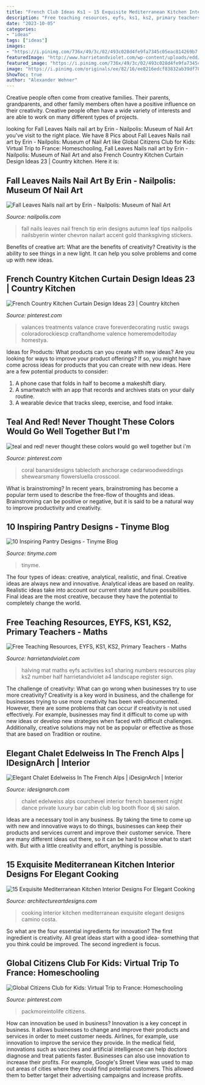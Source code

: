 ```yaml
---
title: "French Club Ideas Ks1 ~ 15 Exquisite Mediterranean Kitchen Interior Designs For Elegant Cooking"
description: "Free teaching resources, eyfs, ks1, ks2, primary teachers"
date: "2023-10-05"
categories:
- "ideas"
tags: ["ideas"]
images:
- "https://i.pinimg.com/736x/49/3c/02/493c028d4fe9fa7345c05eac814269b7.jpg"
featuredImage: "http://www.harrietandviolet.com/wp-content/uploads/edd/2013/11/Halving-Mat-A4-Landscape-HV-1.jpg"
featured_image: "https://i.pinimg.com/736x/49/3c/02/493c028d4fe9fa7345c05eac814269b7.jpg"
image: "https://i.pinimg.com/originals/ee/82/16/ee8216edcf83832ab39df783a221dca6.jpg"
ShowToc: true
author: "Alexander Wehner"
---
```



Creative people often come from creative families. Their parents, grandparents, and other family members often have a positive influence on their creativity. Creative people often have a wide variety of interests and are able to work on many different types of projects.

	

		
looking for Fall Leaves Nails nail art by Erin - Nailpolis: Museum of Nail Art you've visit to the right place. We have 8 Pics about Fall Leaves Nails nail art by Erin - Nailpolis: Museum of Nail Art like Global Citizens Club for Kids: Virtual Trip to France: Homeschooling, Fall Leaves Nails nail art by Erin - Nailpolis: Museum of Nail Art and also French Country Kitchen Curtain Design Ideas 23 | Country kitchen. Here it is:
		
    
## Fall Leaves Nails Nail Art By Erin - Nailpolis: Museum Of Nail Art

<img loading=lazy src="https://nailpolis.s3.amazonaws.com/uploads/look/photo/processed/1411958220-2-0486/Fall_20Leaves_20Nails.jpg" onerror="this.onerror=null;this.src='https://tse2.mm.bing.net/th?id=OIP.jV5dOnVvKmKlBivKo7EbjgHaHa&amp;pid=15.1';" alt="Fall Leaves Nails nail art by Erin - Nailpolis: Museum of Nail Art">

_Source: nailpolis.com_

>fall nails leaves nail french tip erin designs autumn leaf tips nailpolis nailsbyerin winter chevron nailart accent gold thanksgiving stickers. 

	

Benefits of creative art: What are the benefits of creativity?
Creativity is the ability to see things in a new light. It can help you solve problems and come up with new ideas.

    
## French Country Kitchen Curtain Design Ideas 23 | Country Kitchen

<img loading=lazy src="https://i.pinimg.com/originals/ee/82/16/ee8216edcf83832ab39df783a221dca6.jpg" onerror="this.onerror=null;this.src='https://tse3.mm.bing.net/th?id=OIP._8-tlH10JVm5SkWR2PButQHaJ3&amp;pid=15.1';" alt="French Country Kitchen Curtain Design Ideas 23 | Country kitchen">

_Source: pinterest.com_

>valances treatments valance crave foreverdecorating rustic swags coloradorockiescp craftandhome valence homeremodeltoday homestya. 

	

Ideas for Products: What products can you create with new ideas?
Are you looking for ways to improve your product offerings? If so, you might have come across ideas for products that you can create with new ideas. Here are a few potential products to consider: 
1. A phone case that folds in half to become a makeshift diary.
2. A smartwatch with an app that records and archives stats on your daily routine.
3. A wearable device that tracks sleep, exercise, and food intake.

    
## Teal And Red! Never Thought These Colors Would Go Well Together But I&#039;m

<img loading=lazy src="https://i.pinimg.com/736x/49/3c/02/493c028d4fe9fa7345c05eac814269b7.jpg" onerror="this.onerror=null;this.src='https://tse2.mm.bing.net/th?id=OIP.6xtF32PxdBQCfd1fn0268gHaLH&amp;pid=15.1';" alt="teal and red! never thought these colors would go well together but i&#039;m">

_Source: pinterest.com_

>coral banarsidesigns tablecloth anchorage cedarwoodweddings shewearsmany flowersluella crosscool. 

	

What is brainstroming?
In recent years, brainstroming has become a popular term used to describe the free-flow of thoughts and ideas. Brainstroming can be positive or negative, but it is said to be a natural way to improve productivity and creativity.

    
## 10 Inspiring Pantry Designs - Tinyme Blog

<img loading=lazy src="https://www.tinyme.com/blog/wp-content/uploads/10-inspiring-pantry-designs/10-Inspiring-Pantry-Designs-2.jpg" onerror="this.onerror=null;this.src='https://tse1.mm.bing.net/th?id=OIP.rK159ceZxa49bTGghoCdIQHaLG&amp;pid=15.1';" alt="10 Inspiring Pantry Designs - Tinyme Blog">

_Source: tinyme.com_

>tinyme. 

	

The four types of ideas: creative, analytical, realistic, and final.
Creative ideas are always new and innovative. Analytical ideas are based on reality. Realistic ideas take into account our current state and future possibilities. Final ideas are the most creative, because they have the potential to completely change the world.

    
## Free Teaching Resources, EYFS, KS1, KS2, Primary Teachers - Maths

<img loading=lazy src="http://www.harrietandviolet.com/wp-content/uploads/edd/2013/11/Halving-Mat-A4-Landscape-HV-1.jpg" onerror="this.onerror=null;this.src='https://tse2.mm.bing.net/th?id=OIP.2C82cfb2d8_10Y7_JU9YPwHaFP&amp;pid=15.1';" alt="Free Teaching Resources, EYFS, KS1, KS2, Primary Teachers - Maths">

_Source: harrietandviolet.com_

>halving mat maths eyfs activities ks1 sharing numbers resources play ks2 number half harrietandviolet a4 landscape register sign. 

	

The challenge of creativity: What can go wrong when businesses try to use more creativity?
Creativity is a key word in business, and the challenge for businesses trying to use more creativity has been well-documented. However, there are some problems that can occur if creativity is not used effectively. For example, businesses may find it difficult to come up with new ideas or develop new strategies when faced with difficult challenges. Additionally, creative solutions may not be as popular or effective as those that are based on Tradition or routine.

    
## Elegant Chalet Edelweiss In The French Alps | IDesignArch | Interior

<img loading=lazy src="http://www.idesignarch.com/wp-content/uploads/Chalet-Edelweiss-Courchevel_8.jpg" onerror="this.onerror=null;this.src='https://tse3.mm.bing.net/th?id=OIP.Nsh78PudLYSFZ8rsBq9-eAHaEo&amp;pid=15.1';" alt="Elegant Chalet Edelweiss In The French Alps | iDesignArch | Interior">

_Source: idesignarch.com_

>chalet edelweiss alps courchevel interior french basement night dance private luxury bar cabin club log booth floor dj ski salon. 

	

Ideas are a necessary tool in any business. By taking the time to come up with new and innovative ways to do things, businesses can keep their products and services current and improve their customer service. There are many different ideas out there, so it can be hard to know what to start with. But with a little creativity and effort, anything is possible.

    
## 15 Exquisite Mediterranean Kitchen Interior Designs For Elegant Cooking

<img loading=lazy src="https://www.architectureartdesigns.com/wp-content/uploads/2015/01/15-Exquisite-Mediterranean-Kitchen-Interior-Designs-For-Elegant-Cooking-2.jpg" onerror="this.onerror=null;this.src='https://tse3.mm.bing.net/th?id=OIP.4SZgcJqQ8Bcp2DpdWqltbAHaMG&amp;pid=15.1';" alt="15 Exquisite Mediterranean Kitchen Interior Designs For Elegant Cooking">

_Source: architectureartdesigns.com_

>cooking interior kitchen mediterranean exquisite elegant designs camino costa. 

	

So what are the four essential ingredients for innovation? The first ingredient is creativity. All great ideas start with a good idea- something that you think could be improved. The second ingredient is focus.

    
## Global Citizens Club For Kids: Virtual Trip To France: Homeschooling

<img loading=lazy src="https://i.pinimg.com/736x/c6/09/e9/c609e9379c7f76c90ede91e358ce1266.jpg" onerror="this.onerror=null;this.src='https://tse2.mm.bing.net/th?id=OIP.uzjwsqA52BMxQb6x8F3RBwAAAA&amp;pid=15.1';" alt="Global Citizens Club for Kids: Virtual Trip to France: Homeschooling">

_Source: pinterest.com_

>packmoreintolife citizens. 

	

How can innovation be used in business?
Innovation is a key concept in business. It allows businesses to change and improve their products and services in order to meet customer needs. Airlines, for example, use innovation to improve the service they provide. In the medical field, innovations such as vaccines and artificial intelligence can help doctors diagnose and treat patients faster. Businesses can also use innovation to increase their profits. For example, Google's Street View was used to map out areas of cities where they could find potential customers. This allowed them to better target their advertising campaigns and increase profits.

